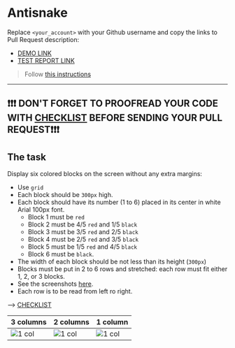 # Antisnake
Replace `<your_account>` with your Github username and copy the links to Pull Request description:
- [DEMO LINK](https:venher-v.github.io/layout_antisnake/)
- [TEST REPORT LINK](https:venher-v.github.io/layout_antisnake/report/html_report/)

> Follow [this instructions](https://github.com/mate-academy/layout_task-guideline#how-to-solve-the-layout-tasks-on-github)
___

## ❗️❗️❗️ DON'T FORGET TO PROOFREAD YOUR CODE WITH [CHECKLIST](https://github.com/mate-academy/layout_antisnake/blob/master/checklist.md) BEFORE SENDING YOUR PULL REQUEST❗️❗️❗️

## The task
Display six colored blocks on the screen without any extra margins:

+ Use `grid`
+ Each block should be `300px` high.
+ Each block should have its number (1 to 6) placed in its center in white Arial 100px font.
  + Block 1 must be `red`
  + Block 2 must be 4/5 `red` and 1/5 `black`
  + Block 3 must be 3/5 `red` and 2/5 `black`
  + Block 4 must be 2/5 `red` and 3/5 `black`
  + Block 5 must be 1/5 `red` and 4/5 `black`
  + Block 6 must be `black`.
+ The width of each block should be not less than its height (`300px`)
+ Blocks must be put in 2 to 6 rows and stretched: each row must fit either 1, 2, or 3 blocks.
+ See the screenshots [here](./reference).
+ Each row is to be read from left ro right.

--> [CHECKLIST](https://github.com/mate-academy/layout_antisnake/blob/master/checklist.md)

| 3 columns | 2 columns | 1 column |
| --------- | --------- | -------- |
| ![1 col](./reference/900.png) | ![1 col](./reference/750.png) | ![1 col](./reference/450.png) |
